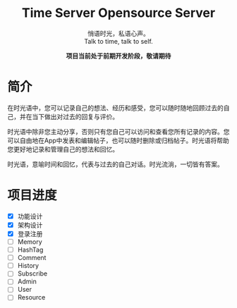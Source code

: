 <center>
<h1>Time Server Opensource Server</h1>

悄语时光，私语心声。  
Talk to time, talk to self.

<strong>项目当前处于前期开发阶段，敬请期待</strong>
</center>

# 简介

在时光语中，您可以记录自己的想法、经历和感受，您可以随时随地回顾过去的自己，并在当下做出对过去的回复与评价。

时光语中除非您主动分享，否则只有您自己可以访问和查看您所有记录的内容。您可以自由地在App中发表和编辑帖子，也可以随时删除或归档帖子。时光语将帮助您更好地记录和管理自己的想法和回忆。

时光语，意喻时间和回忆，代表与过去的自己对话。时光流淌，一切皆有答案。

# 项目进度

- [x] 功能设计
- [x] 架构设计
- [x] 登录注册
- [ ] Memory
- [ ] HashTag
- [ ] Comment
- [ ] History
- [ ] Subscribe
- [ ] Admin
- [ ] User
- [ ] Resource
